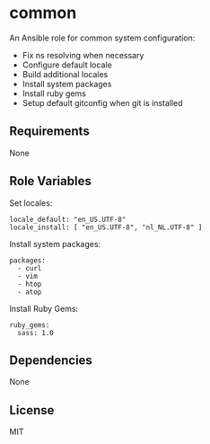 common
======

An Ansible role for common system configuration:

  - Fix ns resolving when necessary
  - Configure default locale
  - Build additional locales
  - Install system packages
  - Install ruby gems
  - Setup default gitconfig when git is installed


Requirements
------------

None


Role Variables
--------------

Set locales:

    locale_default: "en_US.UTF-8"
    locale_install: [ "en_US.UTF-8", "nl_NL.UTF-8" ]

Install system packages:

    packages:
      - curl
      - vim
      - htop
      - atop

Install Ruby Gems:

    ruby_gems:
      sass: 1.0


Dependencies
------------

None


License
-------

MIT